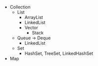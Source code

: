 - Collection
  - List
    - ArrayList
    - LinkedList
    - Vector
      - Stack
  - Queue -> Deque
    - LinkedList
  - Set
    - HashSet, TreeSet, LinkedHashSet
- Map
